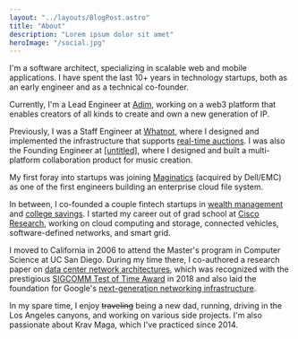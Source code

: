 ```yaml
---
layout: "../layouts/BlogPost.astro"
title: "About"
description: "Lorem ipsum dolor sit amet"
heroImage: "/social.jpg"
---
```


I'm a software architect, specializing in scalable web and mobile
applications. I have spent the last 10+ years in technology startups,
both as an early engineer and as a technical co-founder.

Currently, I'm a Lead Engineer at [Adim](https://adimverse.com), working on
a web3 platform that enables creators of all kinds to create and own a new
generation of IP.

Previously, I was a Staff Engineer at [Whatnot](https://www.whatnot.com),
where I designed and implemented the infrastructure that supports
[real-time auctions](https://thinkingelixir.com/podcast-episodes/051-live-auctions-with-alex-loukissas/).
I was also the Founding Engineer at [[untitled]](https://untitledinbrackets),
where I designed and built a multi-platform collaboration product for
music creation.

My first foray into startups was joining
[Maginatics](https://web.archive.org/web/20140628160659/https://maginatics.com/)
(acquired by Dell/EMC) as one of the first engineers building an enterprise
cloud file system.

In between, I co-founded a couple fintech startups in [wealth management](https://agentrisk.com/)
and [college savings](http://web.archive.org/web/20180319000951/http://easy529.com/).
I started my career out of grad school at [Cisco Research](https://research.cisco.com/),
working on cloud computing and storage, connected vehicles, software-defined networks,
and smart grid.

I moved to California in 2006 to attend the Master's program in Computer
Science at UC San Diego. During my time there, I co-authored a research
paper on [data center network architectures](https://dl.acm.org/citation.cfm?id=1402967),
which was recognized with the prestigious
[SIGCOMM Test of Time Award](https://www.sigcomm.org/awards/test-of-time-paper-award) in 2018
and also laid the foundation for Google's
[next-generation networking infrastructure](https://ai.google/research/pubs/pub43837).

In my spare time, I enjoy <s>traveling</s> being a new dad, running, driving
in the Los Angeles canyons, and working on various side projects. I'm also
passionate about Krav Maga, which I've practiced since 2014.
